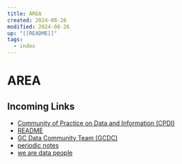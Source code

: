 ```yaml
---
title: AREA
created: 2024-08-26
modified: 2024-08-26
up: "[[README]]"
tags:
  - index
---
```

# AREA
## Incoming Links
- [Community of Practice on Data and Information (CPDI)](Community%20of%20Practice%20on%20Data%20and%20Information%20(CPDI).md)
- [README](./README.md)
- [GC Data Community Team (GCDC)](GC%20Data%20Community%20Team%20(GCDC).md)
- [periodic notes](periodic%20notes.md)
- [we are data people](./we%20are%20data%20people.md)
